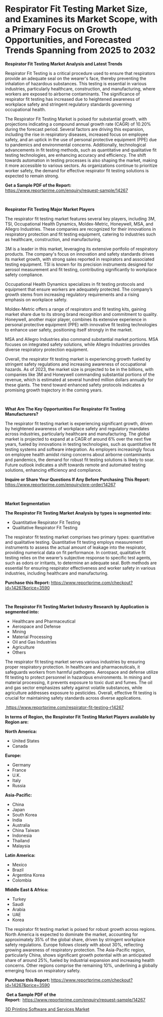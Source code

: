 <p><h1>Respirator Fit Testing Market Size, and Examines its Market Scope, with a Primary Focus on Growth Opportunities, and Forecasted Trends Spanning from 2025 to 2032</h1></p><p><strong>Respirator Fit Testing Market Analysis and Latest Trends</strong></p>
<p><p>Respirator Fit Testing is a critical procedure used to ensure that respirators provide an adequate seal on the wearer's face, thereby preventing the inhalation of hazardous substances. This testing is essential in various industries, particularly healthcare, construction, and manufacturing, where workers are exposed to airborne contaminants. The significance of respirator fit testing has increased due to heightened awareness of workplace safety and stringent regulatory standards governing occupational health.</p><p>The Respirator Fit Testing Market is poised for substantial growth, with projections indicating a compound annual growth rate (CAGR) of 10.20% during the forecast period. Several factors are driving this expansion, including the rise in respiratory diseases, increased focus on employee safety, and an uptick in the use of personal protective equipment (PPE) due to pandemics and environmental concerns. Additionally, technological advancements in fit testing methods, such as quantitative and qualitative fit testing technologies, are enhancing accuracy and efficiency. The shift towards automation in testing processes is also shaping the market, making it more accessible to various sectors. As organizations continue to prioritize worker safety, the demand for effective respirator fit testing solutions is expected to remain strong.</p></p>
<p><strong>Get a Sample PDF of the Report:&nbsp;</strong> <a href="https://www.reportprime.com/enquiry/request-sample/14267?utm_campaign=3003&utm_medium=2&utm_source=Github&utm_content=ia&utm_term=20032025&utm_id=respirator-fit-testing">https://www.reportprime.com/enquiry/request-sample/14267</a></p>
<p>&nbsp;</p>
<p><strong>Respirator Fit Testing Major Market Players</strong></p>
<p><p>The respirator fit testing market features several key players, including 3M, TSI, Occupational Health Dynamics, Moldex-Metric, Honeywell, MSA, and Allegro Industries. These companies are recognized for their innovations in respiratory protection and fit testing equipment, catering to industries such as healthcare, construction, and manufacturing.</p><p>3M is a leader in this market, leveraging its extensive portfolio of respiratory products. The company's focus on innovation and safety standards drives its market growth, with strong sales reported in respirators and associated testing equipment. TSI is known for its precision instruments designed for aerosol measurement and fit testing, contributing significantly to workplace safety compliance.</p><p>Occupational Health Dynamics specializes in fit testing protocols and equipment that ensure workers are adequately protected. The company’s growth stems from increasing regulatory requirements and a rising emphasis on workplace safety.</p><p>Moldex-Metric offers a range of respirators and fit testing kits, gaining market share due to its strong brand recognition and commitment to quality. Honeywell, another major player, combines its extensive experience in personal protective equipment (PPE) with innovative fit testing technologies to enhance user safety, positioning itself strongly in the market.</p><p>MSA and Allegro Industries also command substantial market portions. MSA focuses on integrated safety solutions, while Allegro Industries provides diverse respiratory protection equipment.</p><p>Overall, the respirator fit testing market is experiencing growth fueled by stringent safety regulations and increasing awareness of occupational hazards. As of 2023, the market size is projected to be in the billions, with companies like 3M and Honeywell commanding substantial portions of the revenue, which is estimated at several hundred million dollars annually for these giants. The trend toward enhanced safety protocols indicates a promising growth trajectory in the coming years.</p></p>
<p>&nbsp;</p>
<p><strong>What Are The Key Opportunities For Respirator Fit Testing Manufacturers?</strong></p>
<p><p>The respirator fit testing market is experiencing significant growth, driven by heightened awareness of workplace safety and regulatory mandates across industries, particularly healthcare and manufacturing. The global market is projected to expand at a CAGR of around 6% over the next five years, fueled by innovations in testing technologies, such as quantitative fit testing systems and software integration. As employers increasingly focus on employee health amidst rising concerns about airborne contaminants and pandemics, the demand for robust fit testing solutions is likely to soar. Future outlook indicates a shift towards remote and automated testing solutions, enhancing efficiency and compliance.</p></p>
<p><strong>Inquire or Share Your Questions If Any Before Purchasing This Report:</strong> <a href="https://www.reportprime.com/enquiry/pre-order/14267?utm_campaign=3003&utm_medium=2&utm_source=Github&utm_content=ia&utm_term=20032025&utm_id=respirator-fit-testing">https://www.reportprime.com/enquiry/pre-order/14267</a></p>
<p>&nbsp;</p>
<p><strong>Market Segmentation</strong></p>
<p><strong>The Respirator Fit Testing Market Analysis by types is segmented into:</strong></p>
<p><ul><li>Quantitative Respirator Fit Testing</li><li>Qualitative Respirator Fit Testing</li></ul></p>
<p><p>The respirator fit testing market comprises two primary types: quantitative and qualitative testing. Quantitative fit testing employs measurement instruments to assess the actual amount of leakage into the respirator, providing numerical data on fit performance. In contrast, qualitative fit testing relies on the wearer’s subjective response to specific test agents, such as odors or irritants, to determine an adequate seal. Both methods are essential for ensuring respirator effectiveness and worker safety in various industries, including healthcare and manufacturing.</p></p>
<p><strong>Purchase this Report:&nbsp;</strong><a href="https://www.reportprime.com/checkout?id=14267&price=3590&utm_campaign=3003&utm_medium=2&utm_source=Github&utm_content=ia&utm_term=20032025&utm_id=respirator-fit-testing">https://www.reportprime.com/checkout?id=14267&price=3590</a></p>
<p>&nbsp;</p>
<p><strong>The Respirator Fit Testing Market Industry Research by Application is segmented into:</strong></p>
<p><ul><li>Healthcare and Pharmaceutical</li><li>Aerospace and Defense</li><li>Mining</li><li>Material Processing</li><li>Oil and Gas Industries</li><li>Agriculture</li><li>Others</li></ul></p>
<p><p>The respirator fit testing market serves various industries by ensuring proper respiratory protection. In healthcare and pharmaceuticals, it safeguards workers from harmful pathogens. Aerospace and defense utilize fit testing to protect personnel in hazardous environments. In mining and material processing, it prevents exposure to toxic dust and fumes. The oil and gas sector emphasizes safety against volatile substances, while agriculture addresses exposure to pesticides. Overall, effective fit testing is crucial for maintaining safety standards across diverse applications.</p></p>
<p><a href="https://www.reportprime.com/respirator-fit-testing-r14267?utm_campaign=3003&utm_medium=2&utm_source=Github&utm_content=ia&utm_term=20032025&utm_id=respirator-fit-testing">&nbsp;https://www.reportprime.com/respirator-fit-testing-r14267</a></p>
<p><strong>In terms of Region, the Respirator Fit Testing Market Players available by Region are:</strong></p>
<p>
    <p> <strong> North America: </strong>
        <ul>
            <li>United States</li>
            <li>Canada</li>
        </ul>
        </p> 
    <p> <strong> Europe: </strong>
        <ul>
            <li>Germany</li>
            <li>France</li>
            <li>U.K.</li>
            <li>Italy</li>
            <li>Russia</li>
        </ul>
        </p> 
    <p> <strong> Asia-Pacific: </strong>
        <ul>
            <li>China</li>
            <li>Japan</li>
            <li>South Korea</li>
            <li>India</li>
            <li>Australia</li>
            <li>China Taiwan</li>
            <li>Indonesia</li>
            <li>Thailand</li>
            <li>Malaysia</li>
        </ul>
        </p> 
    <p> <strong> Latin America: </strong>
        <ul>
            <li>Mexico</li>
            <li>Brazil</li>
            <li>Argentina Korea</li>
            <li>Colombia</li>
        </ul>
        </p> 
    <p> <strong> Middle East & Africa: </strong>
        <ul>
            <li>Turkey</li>
            <li>Saudi</li>
            <li>Arabia</li>
            <li>UAE</li>
            <li>Korea</li>
        </ul>
    </p>
    </p>
<p><p>The respirator fit testing market is poised for robust growth across regions. North America is expected to dominate the market, accounting for approximately 35% of the global share, driven by stringent workplace safety regulations. Europe follows closely with about 30%, reflecting growing awareness of respiratory protection. The Asia-Pacific region, particularly China, shows significant growth potential with an anticipated share of around 25%, fueled by industrial expansion and increasing health concerns. Other regions comprise the remaining 10%, underlining a globally emerging focus on respiratory safety.</p></p>
<p><strong>Purchase this Report: </strong><a href="https://www.reportprime.com/checkout?id=14267&price=3590&utm_campaign=3003&utm_medium=2&utm_source=Github&utm_content=ia&utm_term=20032025&utm_id=respirator-fit-testing">https://www.reportprime.com/checkout?id=14267&price=3590</a></p>
<p>&nbsp;<strong>Get a Sample PDF of the Report:&nbsp;&nbsp;</strong><a href="https://www.reportprime.com/enquiry/request-sample/14267?utm_campaign=3003&utm_medium=2&utm_source=Github&utm_content=ia&utm_term=20032025&utm_id=respirator-fit-testing">https://www.reportprime.com/enquiry/request-sample/14267</a></p>
<p><strong></strong></p>
<p><p><a href="https://github.com/abantolemox08/Market-Research-Report-List-1/blob/main/3d-printing-software-and-services-market.md?utm_campaign=3003&utm_medium=2&utm_source=Github&utm_content=ia&utm_term=20032025&utm_id=respirator-fit-testing">3D Printing Software and Services Market</a></p></p>